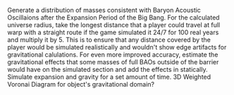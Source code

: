 Generate a distribution of masses consistent with Baryon Acoustic Oscillaions after the Expansion Period of the Big Bang. For the calculated universe radius, take the longest distance that a player could travel at full warp with a straight route if the game simulated it 24/7 for 100 real years and multiply it by 5. This is to ensure that any distance covered by the player would be simulated realistically and wouldn't show edge artifacts for gravitational calulations. For even more improved accuracy, estimate the gravitational effects that some masses of full BAOs outside of the barrier would have on the simulated section and add the effects in statically.
Simulate expansion and gravity for a set amount of time.
3D Weighted Voronai Diagram for object's gravitational domain?
